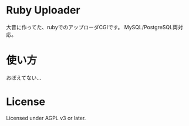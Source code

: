 Ruby Uploader
=====
大昔に作ってた、rubyでのアップローダCGIです。
MySQL/PostgreSQL両対応。

使い方
======
おぼえてない…

License
=====
Licensed under AGPL v3 or later.

